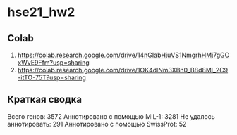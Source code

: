 # hse21_hw2

## Colab
1. https://colab.research.google.com/drive/14nGIabHjuVS1NmgrhHMj7gGOxWvE9Ffm?usp=sharing
2. https://colab.research.google.com/drive/1OK4dlNm3XBn0_B8d8Ml_2C9-itTO-75T?usp=sharing

## Краткая сводка
Всего генов: 3572
Аннотировано с помощью MIL-1: 3281
Не удалось аннотировать: 291
Аннотировано с помощью SwissProt: 52
